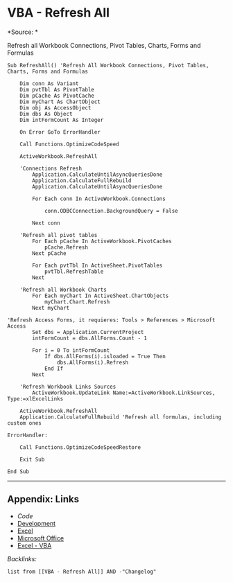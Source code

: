 # VBA - Refresh All

\*Source: *

Refresh all Workbook Connections, Pivot Tables, Charts, Forms and Formulas

````VBA
Sub RefreshAll() 'Refresh All Workbook Connections, Pivot Tables, Charts, Forms and Formulas
   
    Dim conn As Variant
    Dim pvtTbl As PivotTable
    Dim pCache As PivotCache
    Dim myChart As ChartObject
    Dim obj As AccessObject
    Dim dbs As Object
    Dim intFormCount As Integer
   
    On Error GoTo ErrorHandler
   
    Call Functions.OptimizeCodeSpeed
   
    ActiveWorkbook.RefreshAll
   
    'Connections Refresh
        Application.CalculateUntilAsyncQueriesDone
        Application.CalculateFullRebuild
        Application.CalculateUntilAsyncQueriesDone
             
        For Each conn In ActiveWorkbook.Connections
           
            conn.ODBCConnection.BackgroundQuery = False
       
        Next conn

    'Refresh all pivot tables
        For Each pCache In ActiveWorkbook.PivotCaches
            pCache.Refresh
        Next pCache
   
        For Each pvtTbl In ActiveSheet.PivotTables
            pvtTbl.RefreshTable
        Next
       
    'Refresh all Workbook Charts
        For Each myChart In ActiveSheet.ChartObjects
            myChart.Chart.Refresh
        Next myChart
       
'Refresh Access Forms, it requieres: Tools > References > Microsoft Access
        Set dbs = Application.CurrentProject
        intFormCount = dbs.AllForms.Count - 1
   
        For i = 0 To intFormCount
            If dbs.AllForms(i).isloaded = True Then
                dbs.AllForms(i).Refresh
            End If
        Next
       
    'Refresh Workbook Links Sources
        ActiveWorkbook.UpdateLink Name:=ActiveWorkbook.LinkSources, Type:=xlExcelLinks
   
    ActiveWorkbook.RefreshAll
    Application.CalculateFullRebuild 'Refresh all formulas, including custom ones

ErrorHandler:

    Call Functions.OptimizeCodeSpeedRestore

    Exit Sub

End Sub
````

---

## Appendix: Links

* *Code*
* [Development](../../../../MOCs/Development.md)
* [Excel](../../../../../3-Resources/Tools/Microsoft%20Office/Excel/Excel.md)
* [Microsoft Office](../../../../../3-Resources/Tools/Microsoft%20Office/Microsoft%20Office.md)
* [Excel - VBA](../../../../../3-Resources/Tools/Microsoft%20Office/Excel/Excel%20-%20VBA.md)

*Backlinks:*

````dataview
list from [[VBA - Refresh All]] AND -"Changelog"
````
